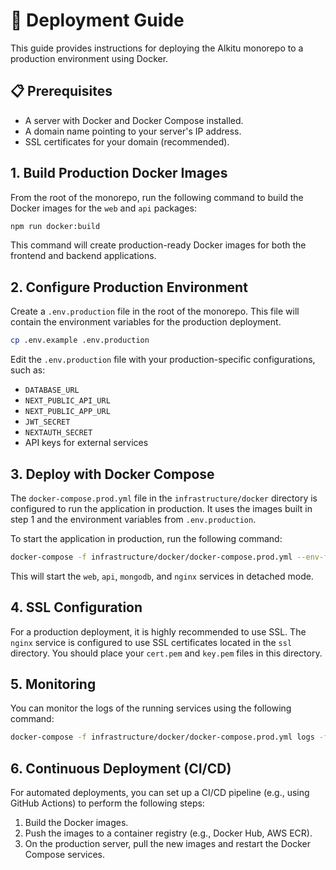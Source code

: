 # 🚀 Deployment Guide

This guide provides instructions for deploying the Alkitu monorepo to a production environment using Docker.

## 📋 Prerequisites

- A server with Docker and Docker Compose installed.
- A domain name pointing to your server's IP address.
- SSL certificates for your domain (recommended).

## 1. Build Production Docker Images

From the root of the monorepo, run the following command to build the Docker images for the `web` and `api` packages:

```bash
npm run docker:build
```

This command will create production-ready Docker images for both the frontend and backend applications.

## 2. Configure Production Environment

Create a `.env.production` file in the root of the monorepo. This file will contain the environment variables for the production deployment.

```bash
cp .env.example .env.production
```

Edit the `.env.production` file with your production-specific configurations, such as:

- `DATABASE_URL`
- `NEXT_PUBLIC_API_URL`
- `NEXT_PUBLIC_APP_URL`
- `JWT_SECRET`
- `NEXTAUTH_SECRET`
- API keys for external services

## 3. Deploy with Docker Compose

The `docker-compose.prod.yml` file in the `infrastructure/docker` directory is configured to run the application in production. It uses the images built in step 1 and the environment variables from `.env.production`.

To start the application in production, run the following command:

```bash
docker-compose -f infrastructure/docker/docker-compose.prod.yml --env-file .env.production up -d
```

This will start the `web`, `api`, `mongodb`, and `nginx` services in detached mode.

## 4. SSL Configuration

For a production deployment, it is highly recommended to use SSL. The `nginx` service is configured to use SSL certificates located in the `ssl` directory. You should place your `cert.pem` and `key.pem` files in this directory.

## 5. Monitoring

You can monitor the logs of the running services using the following command:

```bash
docker-compose -f infrastructure/docker/docker-compose.prod.yml logs -f
```

## 6. Continuous Deployment (CI/CD)

For automated deployments, you can set up a CI/CD pipeline (e.g., using GitHub Actions) to perform the following steps:

1.  Build the Docker images.
2.  Push the images to a container registry (e.g., Docker Hub, AWS ECR).
3.  On the production server, pull the new images and restart the Docker Compose services.